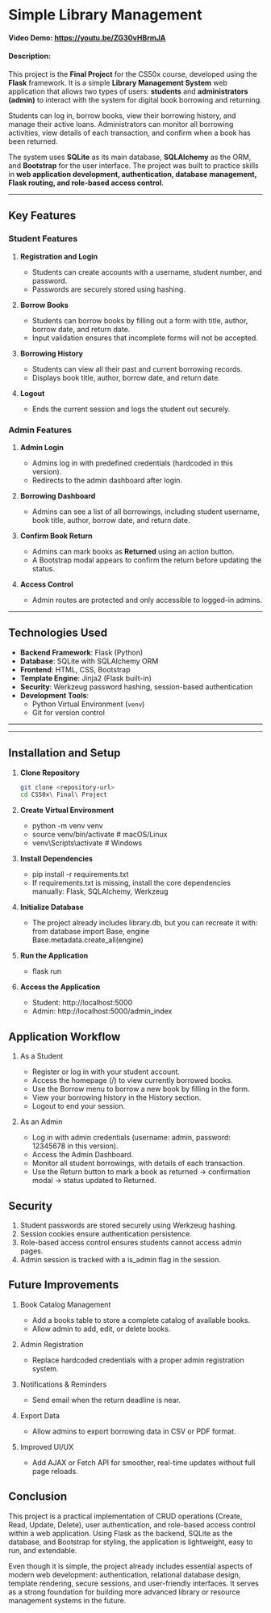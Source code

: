 # Simple Library Management
#### Video Demo: https://youtu.be/ZG30vHBrmJA
#### Description: 

This project is the **Final Project** for the CS50x course, developed using the **Flask** framework. It is a simple **Library Management System** web application that allows two types of users: **students** and **administrators (admin)** to interact with the system for digital book borrowing and returning.

Students can log in, borrow books, view their borrowing history, and manage their active loans. Administrators can monitor all borrowing activities, view details of each transaction, and confirm when a book has been returned.

The system uses **SQLite** as its main database, **SQLAlchemy** as the ORM, and **Bootstrap** for the user interface. The project was built to practice skills in **web application development, authentication, database management, Flask routing, and role-based access control**.

---

## Key Features

### Student Features
1. **Registration and Login**
   - Students can create accounts with a username, student number, and password.
   - Passwords are securely stored using hashing.

2. **Borrow Books**
   - Students can borrow books by filling out a form with title, author, borrow date, and return date.
   - Input validation ensures that incomplete forms will not be accepted.

3. **Borrowing History**
   - Students can view all their past and current borrowing records.
   - Displays book title, author, borrow date, and return date.

4. **Logout**
   - Ends the current session and logs the student out securely.

### Admin Features
1. **Admin Login**
   - Admins log in with predefined credentials (hardcoded in this version).
   - Redirects to the admin dashboard after login.

2. **Borrowing Dashboard**
   - Admins can see a list of all borrowings, including student username, book title, author, borrow date, and return date.

3. **Confirm Book Return**
   - Admins can mark books as **Returned** using an action button.
   - A Bootstrap modal appears to confirm the return before updating the status.

4. **Access Control**
   - Admin routes are protected and only accessible to logged-in admins.

---

## Technologies Used

- **Backend Framework**: Flask (Python)
- **Database**: SQLite with SQLAlchemy ORM
- **Frontend**: HTML, CSS, Bootstrap
- **Template Engine**: Jinja2 (Flask built-in)
- **Security**: Werkzeug password hashing, session-based authentication
- **Development Tools**:
  - Python Virtual Environment (`venv`)
  - Git for version control

---


---

## Installation and Setup

1. **Clone Repository**
   ```bash
   git clone <repository-url>
   cd CS50x\ Final\ Project

2. **Create Virtual Environment**
    - python -m venv venv
    - source venv/bin/activate   # macOS/Linux
    - venv\Scripts\activate      # Windows

3. **Install Dependencies**
    - pip install -r requirements.txt
    - If requirements.txt is missing, install the core dependencies manually: Flask, SQLAlchemy, Werkzeug

4. **Initialize Database**
    - The project already includes library.db, but you can recreate it with:  
    from database import Base, engine  
    Base.metadata.create_all(engine)

5. **Run the Application**
    - flask run

6. **Access the Application**
    - Student: http://localhost:5000
    - Admin: http://localhost:5000/admin_index

## Application Workflow

1. As a Student
    - Register or log in with your student account.
    - Access the homepage (/) to view currently borrowed books.
    - Use the Borrow menu to borrow a new book by filling in the form.
    - View your borrowing history in the History section.
    - Logout to end your session.

2. As an Admin
    - Log in with admin credentials (username: admin, password: 12345678 in this version).
    - Access the Admin Dashboard.
    - Monitor all student borrowings, with details of each transaction.
    - Use the Return button to mark a book as returned → confirmation modal → status updated to Returned.

## Security
1. Student passwords are stored securely using Werkzeug hashing.
2. Session cookies ensure authentication persistence.
3. Role-based access control ensures students cannot access admin pages.
4. Admin session is tracked with a is_admin flag in the session.

## Future Improvements
1. Book Catalog Management
    - Add a books table to store a complete catalog of available books.
    - Allow admin to add, edit, or delete books.

2. Admin Registration
    - Replace hardcoded credentials with a proper admin registration system.

3. Notifications & Reminders
    - Send email when the return deadline is near.

4. Export Data
    - Allow admins to export borrowing data in CSV or PDF format.

5. Improved UI/UX
    - Add AJAX or Fetch API for smoother, real-time updates without full page reloads.

## Conclusion
This project is a practical implementation of CRUD operations (Create, Read, Update, Delete), user authentication, and role-based access control within a web application. Using Flask as the backend, SQLite as the database, and Bootstrap for styling, the application is lightweight, easy to run, and extendable.

Even though it is simple, the project already includes essential aspects of modern web development: authentication, relational database design, template rendering, secure sessions, and user-friendly interfaces. It serves as a strong foundation for building more advanced library or resource management systems in the future.


